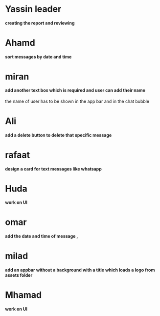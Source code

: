 # Yassin leader
#### creating the report and reviewing

# Ahamd
#### sort messages by date and time

# miran
#### add another text box which is required and user can add their name
the name of user has to be shown in the app bar and in the chat bubble

# Ali 
####  add a delete button to delete that specific message

# rafaat
#### design a card for text messages like whatsapp

# Huda
#### work on UI 

# omar
#### add the date and time of message ,

# milad
#### add an appbar without a background with a title which loads a logo from assets folder

# Mhamad
####  work on UI
